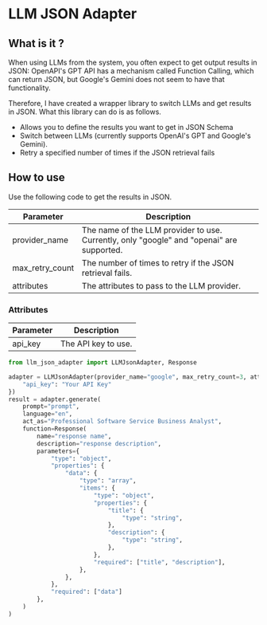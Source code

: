 # LLM JSON Adapter

## What is it ?

When using LLMs from the system, you often expect to get output results in JSON: OpenAPI's GPT API has a mechanism called Function Calling, which can return JSON, but Google's Gemini does not seem to have that functionality.

Therefore, I have created a wrapper library to switch LLMs and get results in JSON. What this library can do is as follows.

- Allows you to define the results you want to get in JSON Schema
- Switch between LLMs (currently supports OpenAI's GPT and Google's Gemini).
- Retry a specified number of times if the JSON retrieval fails

## How to use

Use the following code to get the results in JSON.

| Parameter | Description |
| --- | --- |
| provider_name | The name of the LLM provider to use. Currently, only "google" and "openai" are supported. |
| max_retry_count | The number of times to retry if the JSON retrieval fails. |
| attributes | The attributes to pass to the LLM provider. |

### Attributes

| Parameter | Description |
| --- | --- |
| api_key | The API key to use. |


```python
from llm_json_adapter import LLMJsonAdapter, Response

adapter = LLMJsonAdapter(provider_name="google", max_retry_count=3, attributes={
    "api_key": "Your API Key"
})
result = adapter.generate(
    prompt="prompt",
    language="en",
    act_as="Professional Software Service Business Analyst",
    function=Response(
        name="response name",
        description="response description",
        parameters={
            "type": "object",
            "properties": {
                "data": {
                    "type": "array",
                    "items": {
                        "type": "object",
                        "properties": {
                            "title": {
                                "type": "string",
                            },
                            "description": {
                                "type": "string",
                            },
                        },
                        "required": ["title", "description"],
                    },
                },
            },
            "required": ["data"]
        },
    )
)
```


